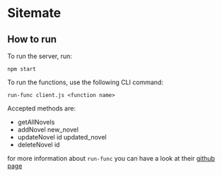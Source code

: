 # Sitemate
## How to run

To run the server, run:
```
npm start
```

To run the functions, use the following CLI command:
```
run-func client.js <function name>
```
Accepted methods are:
 - getAllNovels
 - addNovel new_novel
 - updateNovel id updated_novel
 - deleteNovel id


 for more information about `run-func` you can have a look at their [github page](https://github.com/DVLP/run-func)